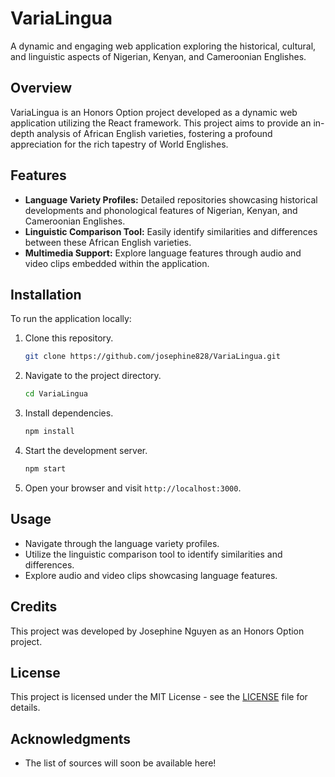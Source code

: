 # VariaLingua

A dynamic and engaging web application exploring the historical, cultural, and linguistic aspects of Nigerian, Kenyan, and Cameroonian Englishes.

## Overview

VariaLingua is an Honors Option project developed as a dynamic web application utilizing the React framework. This project aims to provide an in-depth analysis of African English varieties, fostering a profound appreciation for the rich tapestry of World Englishes.

## Features

- **Language Variety Profiles:** Detailed repositories showcasing historical developments and phonological features of Nigerian, Kenyan, and Cameroonian Englishes.
- **Linguistic Comparison Tool:** Easily identify similarities and differences between these African English varieties.
- **Multimedia Support:** Explore language features through audio and video clips embedded within the application.

## Installation

To run the application locally:

1. Clone this repository.
   ```bash
   git clone https://github.com/josephine828/VariaLingua.git
   ```

2. Navigate to the project directory.
   ```bash
   cd VariaLingua
   ```

3. Install dependencies.
   ```bash
   npm install
   ```

4. Start the development server.
   ```bash
   npm start
   ```

5. Open your browser and visit `http://localhost:3000`.

## Usage

- Navigate through the language variety profiles.
- Utilize the linguistic comparison tool to identify similarities and differences.
- Explore audio and video clips showcasing language features.

## Credits

This project was developed by Josephine Nguyen as an Honors Option project.

## License

This project is licensed under the MIT License - see the [LICENSE](LICENSE) file for details.

## Acknowledgments

- The list of sources will soon be available here!